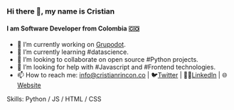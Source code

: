 ### Hi there 👋, my name is Cristian
#### I am Software Developer from Colombia 🇨🇴
- 🔭 I’m currently working on [Grupodot](https://www.grupodot.com/).
- 🌱 I’m currently learning #datascience.
- 👯 I’m looking to collaborate on open source #Python projects.
- 🤔 I’m looking for help with #Javascript and #Frontend technologies.
- 📫 How to reach me: info@cristianrincon.co | 🐦[Twitter](https://twitter.com/uncristianr) | 👨‍💻[LinkedIn](https://www.linkedin.com/in/cristian-orlando-rinc%C3%B3n-bonilla-09b3b4148/) | 🌐[Website](https://cristianrincon.co)


Skills: Python / JS / HTML / CSS
